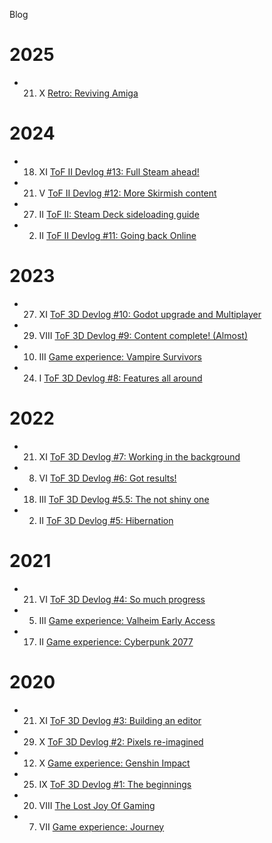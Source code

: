 Blog

# 2025

- 21. X [Retro: Reviving Amiga](/amiga)

# 2024

- 18. XI [ToF II Devlog #13: Full Steam ahead!](/tof-devlog-13)
- 21. V [ToF II Devlog #12: More Skirmish content](/tof-devlog-12)
- 27. II [ToF II: Steam Deck sideloading guide](/steam-deck-sideload)
- 02. II [ToF II Devlog #11: Going back Online](/tof-devlog-11)

# 2023

- 27. XI [ToF 3D Devlog #10: Godot upgrade and Multiplayer](/tof-devlog-10)
- 29. VIII [ToF 3D Devlog #9: Content complete! (Almost)](/tof-devlog-9)
- 10. III [Game experience: Vampire Survivors](/vampire-survivors)
- 24. I [ToF 3D Devlog #8: Features all around](/tof-devlog-8)

# 2022

- 21. XI [ToF 3D Devlog #7: Working in the background](/tof-devlog-7)
- 8. VI [ToF 3D Devlog #6: Got results!](/tof-devlog-6)
- 18. III [ToF 3D Devlog #5.5: The not shiny one](/tof-devlog-5-5)
- 02. II [ToF 3D Devlog #5: Hibernation](/tof-devlog-5)

# 2021

- 21. VI [ToF 3D Devlog #4: So much progress](/tof-devlog-4)
- 05. III [Game experience: Valheim Early Access](/valheim)
- 17. II [Game experience: Cyberpunk 2077](/cp2077)

# 2020

- 21. XI [ToF 3D Devlog #3: Building an editor](/tof-devlog-3)
- 29. X [ToF 3D Devlog #2: Pixels re-imagined](/tof-devlog-2)
- 12. X [Game experience: Genshin Impact](/genshin)
- 25. IX [ToF 3D Devlog #1: The beginnings](/tof-devlog-1)
- 20. VIII [The Lost Joy Of Gaming](/joy)
- 07. VII [Game experience: Journey](/journey)
